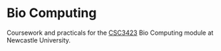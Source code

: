 Bio Computing
=============

Coursework and practicals for the
[CSC3423](http://www.ncl.ac.uk/undergraduate/modules/module/CSC3423) Bio
Computing module at Newcastle University.
